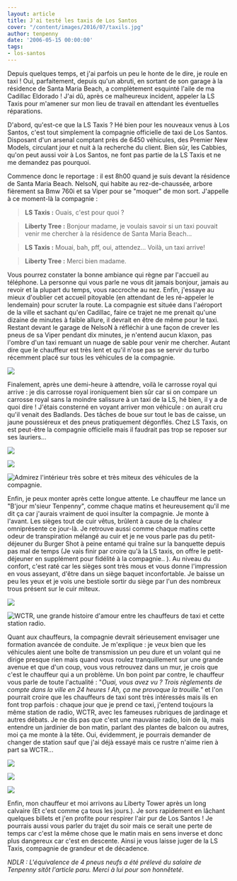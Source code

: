 ```yaml
---
layout: article
title: J'ai testé les taxis de Los Santos
cover: "/content/images/2016/07/taxils.jpg"
author: tenpenny
date: '2006-05-15 00:00:00'
tags:
- los-santos
---
```


Depuis quelques temps, et j'ai parfois un peu le honte de le dire, je roule en taxi ! Oui, parfaitement, depuis qu'un abruti, en sortant de son garage à la résidence de Santa Maria Beach,&nbsp;a complètement esquinté l'aile de ma Cadillac Eldorado ! J'ai dû, après ce malheureux incident, appeler la LS Taxis pour m'amener sur mon lieu de travail en attendant les éventuelles réparations.

D'abord, qu'est-ce que la LS Taxis ? Hé bien pour les nouveaux venus à Los Santos, c'est tout simplement la compagnie officielle de taxi de Los Santos. Disposant d'un arsenal comptant près de 6450 véhicules, des Premier New Models, circulant jour et nuit à la recherche du client. Bien sûr, les Cabbies, qu'on peut aussi voir à Los Santos, ne font pas partie de la LS Taxis et ne me demandez pas pourquoi.

Commence donc le reportage : il est 8h00 quand je suis devant la résidence de Santa Maria Beach. NelsoN, qui habite au rez-de-chaussée, arbore fièrement sa Bmw 760i et sa Viper&nbsp;pour se "moquer" de mon sort. J'appelle à ce moment-là la compagnie :

> **LS Taxis :** Ouais, c'est pour quoi ?

> **Liberty Tree :** Bonjour madame, je voulais savoir si un taxi pouvait venir me chercher à la résidence de Santa Maria Beach...

> **LS Taxis :** Mouai, bah, pff, oui, attendez... Voilà, un taxi arrive!

> **Liberty Tree :** Merci bien madame.

Vous pourrez constater la bonne ambiance qui règne par l'accueil au téléphone. La personne qui vous parle ne vous dit jamais bonjour, jamais au revoir et la plupart du temps,&nbsp;vous raccroche au nez. Enfin, j'essaye au mieux d'oublier cet accueil pitoyable (en attendant de les ré-appeler le lendemain) pour scruter la route. La compagnie est située&nbsp;dans l'aéroport de la ville&nbsp;et sachant qu'en Cadillac, faire ce trajet ne me prenait qu'une dizaine de minutes à faible allure, il devrait en être de même pour le taxi. Restant devant le garage de NelsoN à réfléchir à une façon de crever les pneus de sa Viper pendant dix minutes, je n'entend aucun klaxon, pas l'ombre d'un taxi remuant un nuage de sable pour venir me chercher. Autant dire que le chauffeur est très lent et qu'il n'ose pas se servir du turbo récemment placé sur tous les&nbsp;véhicules de la compagnie.

![](  /content/images/2005/01/taxiroule.jpg)

Finalement, après une demi-heure à attendre, voilà le carrosse royal qui arrive : je dis carrosse royal ironiquement bien sûr car si on compare un carrosse royal sans la moindre salissure à un taxi de la LS, hé bien, il y a de quoi dire ! J'étais consterné en voyant arriver mon véhicule : on aurait cru qu'il venait des Badlands. Des tâches de boue sur tout le bas de caisse, un jaune poussiéreux et des pneus pratiquement dégonflés. Chez LS Taxis, on est peut-être la compagnie officielle mais il faudrait pas trop se reposer sur ses lauriers...

![](  /content/images/2005/01/int_rieurtaxi.jpg)

![](  /content/images/2005/01/linterieur.jpg)

![Admirez l'intérieur très sobre et très miteux des véhicules de la compagnie.](  /content/images/2005/01/uninterieur.jpg)

Enfin, je peux monter après cette longue attente. Le chauffeur me lance un "B'jour m'sieur Tenpenny", comme chaque matins et heureusement qu'il me dit ça car j'aurais vraiment de quoi insulter la compagnie. Je monte à l'avant. Les sièges tout de cuir vêtus, brûlent à cause de la chaleur omniprésente ce jour-là. Je retrouve aussi&nbsp;comme chaque matins cette odeur de transpiration mélangé&nbsp;au cuir et je ne vous parle pas du petit-déjeuner du Burger Shot à peine entamé qui traîne sur la banquette depuis pas mal de temps (Je vais finir par croire qu'à la LS taxis, on offre le petit-déjeuner en supplément pour fidélité à la compagnie.. ). Au niveau du confort, c'est raté car les sièges sont très mous et vous donne l'impression en vous asseyant, d'être dans un siège baquet inconfortable. Je baisse un peu les yeux et je vois&nbsp;une bestiole sortir du siège par l'un des nombreux trous présent sur le cuir miteux.

![](  /content/images/2005/01/taxichauffeur.jpg)

![WCTR, une grande histoire d'amour entre les chauffeurs de taxi et cette station radio.](  /content/images/2005/01/wctr.jpg)

Quant aux chauffeurs, la compagnie devrait sérieusement envisager une formation avancée de conduite. Je m'explique : je veux bien que les véhicules aient une boîte de transmission un peu dure et un volant qui ne dirige presque&nbsp;rien&nbsp;mais quand vous roulez tranquillement sur une grande avenue et que d'un coup, vous vous retrouvez dans un mur, je crois que c'est le chauffeur qui&nbsp;a un problème. Un bon point par contre, le chauffeur vous parle de toute l'actualité : "_Ouai, vous avez vu ? Trois règlements de compte dans la ville en 24 heures ! Ah, ça me provoque la trouille."_ et l'on pourrait croire que les chauffeurs de taxi sont très intéressés mais ils en font trop parfois : chaque jour que je prend ce taxi, j'entend toujours la même station de radio, WCTR, avec les fameuses&nbsp;rubriques de jardinage et autres débats. Je ne dis pas que c'est une mauvaise radio, loin de là, mais entendre un jardinier de bon matin, parlant&nbsp;des plantes de balcon ou autres, moi ça me monte à la tête. Oui, évidemment, je pourrais demander de changer de station&nbsp;sauf que&nbsp;j'ai déjà essayé mais ce rustre n'aime rien à part sa WCTR...

![](  /content/images/2005/01/taxicrash.jpg)

![](  /content/images/2005/01/taxiquisecasse.jpg)

![](  /content/images/2005/01/taxiquicasse.jpg)

Enfin, mon chauffeur et moi arrivons au Liberty Tower après un long calvaire (Et c'est comme ça tous les jours.). Je sors rapidement en lâchant quelques billets et j'en profite pour respirer l'air pur de Los Santos ! Je pourrais&nbsp;aussi vous parler&nbsp;du trajet du soir mais ce serait une perte de temps car c'est la même chose que le matin mais en sens inverse et donc plus dangereux car c'est en descente. Ainsi je vous laisse juger de la LS Taxis, compagnie de grandeur et de décadence.

_NDLR : L'équivalence de 4 pneus neufs&nbsp;a été prélevé du salaire de Tenpenny sitôt l'article paru. Merci à lui pour son honnêteté_.

<!--kg-card-end: markdown-->
